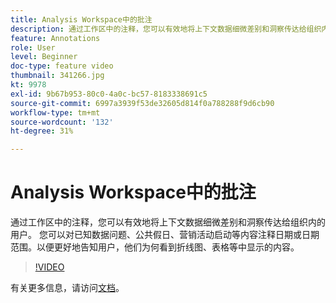 ```yaml
---
title: Analysis Workspace中的批注
description: 通过工作区中的注释，您可以有效地将上下文数据细微差别和洞察传达给组织内的用户。 您可以对已知数据问题、公共假日、营销活动启动等内容注释日期或日期范围。以便更好地告知用户，他们为何看到折线图、表格等中显示的内容。
feature: Annotations
role: User
level: Beginner
doc-type: feature video
thumbnail: 341266.jpg
kt: 9978
exl-id: 9b67b953-80c0-4a0c-bc57-8183338691c5
source-git-commit: 6997a3939f53de32605d814f0a788288f9d6cb90
workflow-type: tm+mt
source-wordcount: '132'
ht-degree: 31%

---
```


# Analysis Workspace中的批注

通过工作区中的注释，您可以有效地将上下文数据细微差别和洞察传达给组织内的用户。 您可以对已知数据问题、公共假日、营销活动启动等内容注释日期或日期范围。以便更好地告知用户，他们为何看到折线图、表格等中显示的内容。

>[!VIDEO](https://video.tv.adobe.com/v/341266/?quality=12&learn=on)

有关更多信息，请访问[文档](https://experienceleague.adobe.com/docs/analytics/analyze/analysis-workspace/components/annotations/overview.html?lang=en)。
